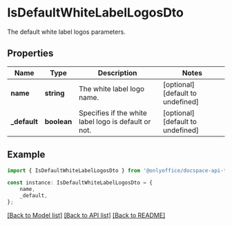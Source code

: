 # IsDefaultWhiteLabelLogosDto

The default white label logos parameters.

## Properties

Name | Type | Description | Notes
------------ | ------------- | ------------- | -------------
**name** | **string** | The white label logo name. | [optional] [default to undefined]
**_default** | **boolean** | Specifies if the white label logo is default or not. | [optional] [default to undefined]

## Example

```typescript
import { IsDefaultWhiteLabelLogosDto } from '@onlyoffice/docspace-api-typescript';

const instance: IsDefaultWhiteLabelLogosDto = {
    name,
    _default,
};
```

[[Back to Model list]](../README.md#documentation-for-models) [[Back to API list]](../README.md#documentation-for-api-endpoints) [[Back to README]](../README.md)

